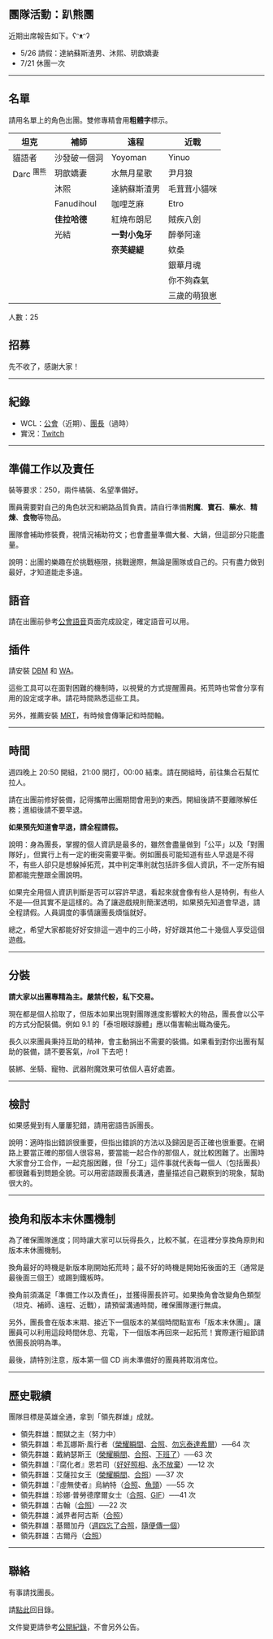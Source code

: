 ## 團隊活動：趴熊團

近期出席報告如下。ʕᵔᴥᵔʔ

- 5/26 請假：達納蘇斯渣男、沐熙、玥歆嬌妻
- 7/21 休團一次

---

## 名單

請用名單上的角色出團。雙修專精會用**粗體字**標示。

| **坦克**             | **補師**     | **遠程**       | **近戰**     |
| ---------------------| ------------ | -------------- | ------------ |
| 貓語者               | 沙發破一個洞 | Yoyoman        | Yinuo        |
| Darc <sup>團熊</sup> | 玥歆嬌妻     | 水無月星歌     | 尹月狼       |
|                      | 沐熙         | 達納蘇斯渣男   | 毛茸茸小貓咪 |
|                      | Fanudihoul   |  咖哩芝麻      | Etro         |
|                      | **佳拉哈德** | 紅燒布朗尼     | 賊疾八劍     |
|                      | 光結         | **一對小兔牙** | 醉拳阿達     |
|                      |              | **奈芙緹緹**   | 欸桑         |
|                      |              |                | 銀華月魂     |
|                      |              |                | 你不夠森氣   |
|                      |              |                | 三歲的萌狼崽 |

人數：25

## 招募

先不收了，感謝大家！

--- 

## 紀錄

- WCL：[公會](https://www.warcraftlogs.com/guild/reports-list/269517)（近期）、[團長](https://www.warcraftlogs.com/user/reports-list/302729/)（過時）
- 實況：[Twitch](https://www.twitch.tv/dalechou/videos)

--- 

## 準備工作以及責任

裝等要求：250，兩件橘裝、名望準備好。

團員需要對自己的角色狀況和網路品質負責。請自行準備**附魔**、**寶石**、**藥水**、**精煉**、**食物**等物品。

團隊會補助修裝費，視情況補助符文；也會盡量準備大餐、大鍋，但這部分只能盡量。

說明：出團的樂趣在於挑戰極限，挑戰邊際，無論是團隊或自己的。只有盡力做到最好，才知道能走多遠。

## 語音

請在出團前參考[公會語音](voicechat.html)頁面完成設定，確定語音可以用。

## 插件

請安裝 [DBM](https://www.wowinterface.com/downloads/info8814-DeadlyBossMods.html) 和 [WA](https://www.wowinterface.com/downloads/info24910-WeakAuras2.html)。

這些工具可以在面對困難的機制時，以視覺的方式提醒團員。拓荒時也常會分享有用的設定或字串。請花時間熟悉這些工具。

另外，推薦安裝 [MRT](https://addons.wago.io/addons/method-raid-tools)，有時候會傳筆記和時間軸。

---

## 時間

週四晚上 20:50 開組，21:00 開打，00:00 結束。請在開組時，前往集合石幫忙拉人。

請在出團前修好裝備，記得攜帶出團期間會用到的東西。開組後請不要離隊解任務；進組後請不要早退。

**如果預先知道會早退，請全程請假。**

說明：身為團長，掌握的個人資訊是最多的，雖然會盡量做到「公平」以及「對團隊好」，但實行上有一定的衝突需要平衡。例如團長可能知道有些人早退是不得不，有些人卻只是想躲掉拓荒，其中判定準則就包括許多個人資訊，不一定所有細節都能完整跟全團說明。

如果完全用個人資訊判斷是否可以容許早退，看起來就會像有些人是特例，有些人不是──但其實不是這樣的。為了讓遊戲規則簡潔透明，如果預先知道會早退，請全程請假。人員調度的事情讓團長煩惱就好。

總之，希望大家都能好好安排這一週中的三小時，好好跟其他二十幾個人享受這個遊戲。

---

## 分裝

**請大家以出團專精為主。嚴禁代骰，私下交易。**

現在都是個人拾取了，但版本如果出現對團隊進度影響較大的物品，團長會以公平的方式分配裝備。例如 9.1 的「泰坦眼球腺體」應以傷害輸出職為優先。

長久以來團員秉持互助的精神，會主動捐出不需要的裝備。如果看到對你出團有幫助的裝備，請不要客氣，/roll 下去吧！

裝綁、坐騎、寵物、武器附魔效果可依個人喜好處置。

---

## 檢討

如果感覺到有人屢屢犯錯，請用密語告訴團長。

說明：適時指出錯誤很重要，但指出錯誤的方法以及歸因是否正確也很重要。在網路上要當正確的那個人很容易，要當能一起合作的那個人，就比較困難了。出團時大家會分工合作，一起克服困難，但「分工」這件事就代表每一個人（包括團長）都很難看到問題全貌。可以用密語跟團長溝通，盡量描述自己觀察到的現象，幫助很大的。

---

## 換角和版本末休團機制

為了確保團隊進度；同時讓大家可以玩得長久，比較不膩，在這裡分享換角原則和版本末休團機制。

換角最好的時機是新版本剛開始拓荒時；最不好的時機是開始拓後面的王（通常是最後面三個王）或踢到鐵板時。

換角前須滿足「準備工作以及責任」，並獲得團長許可。如果換角會改變角色類型（坦克、補師、遠程、近戰），請預留溝通時間，確保團隊運行無虞。

另外，團長會在版本末期、接近下一個版本的某個時間點宣布「版本末休團」。讓團員可以利用這段時間休息、充電，下一個版本再回來一起拓荒！實際運行細節請依團長說明為準。

最後，請特別注意，版本第一個 CD 尚未準備好的團員將取消席位。

---

## 歷史戰績

團隊目標是英雄全通，拿到「領先群雄」成就。

- 領先群雄：閻獄之主（努力中）
- 領先群雄：希瓦娜斯‧風行者（[榮耀瞬間](img_aotc_sylvanas_bear.jpg)、[合照](img_aotc_sylvanas_bear2.jpg)、[勿忘泰達希爾](https://www.twitch.tv/videos/1176564219)）──64 次
- 領先群雄：戴納瑟斯王（[榮耀瞬間](img_aotc_denathrius_bear.jpg)、[合照](img_aotc_denathrius_bear2.jpg)、[下班了](https://www.twitch.tv/videos/945865869)）──63 次
- 領先群雄：『腐化者』恩若司（[好好照相](img_aotc_nzoth_thu.jpg)、[永不放棄](https://www.twitch.tv/videos/587773572)）──12 次
- 領先群雄：艾薩拉女王（[榮耀瞬間](img_aotc_azshara_thu.jpg)、[合照](img_aotc_azshara_thu2.jpg)）──37 次
- 領先群雄：『虛無使者』烏納特（[合照](img_aotc_uunat_thu.jpg)、[魚頭](img_aotc_uunat_thu2.jpg)）──55 次
- 領先群雄：珍娜‧普勞德摩爾女士（[合照](img_aotc_jaina_thu.jpg)、[GIF](img_aotc_jaina_thu.gif)）──41 次
- 領先群雄：古翰（[合照](img_aotc_ghuun_thu.jpg)）──22 次
- 領先群雄：滅界者阿古斯（[合照](img_aotc_argus.jpg)）
- 領先群雄：基爾加丹（[週四忘了合照](img_aotc_kiljaeden.jpg)，[隨便傳一個](img_aotc_kiljaeden2.jpg)）
- 領先群雄：古爾丹（[合照](img_aotc_guldan.jpg)）

---

## 聯絡

有事請找團長。

請[點此](index.html)回目錄。

文件變更請參考[公開紀錄](https://github.com/dalechou/badweather.tw/commits/master/bear.md)，不會另外公告。
